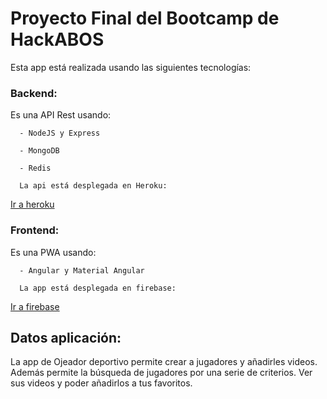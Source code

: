 # Proyecto Final del Bootcamp de HackABOS

Esta app está realizada usando las siguientes tecnologías:

### Backend:
  Es una API Rest usando:

      - NodeJS y Express

      - MongoDB

      - Redis

      La api está desplegada en Heroku: 
       
[Ir a heroku](https://sport-scout-api.herokuapp.com/api/v1/)


### Frontend:
  Es una PWA usando:

      - Angular y Material Angular 

      La app está desplegada en firebase:
      
[Ir a firebase](https://sport-scout.firebaseapp.com/auth)

## Datos aplicación:

  La app de Ojeador deportivo permite crear a jugadores y añadirles videos. 
  Además permite la búsqueda de jugadores por una serie de criterios.
  Ver sus videos y poder añadirlos a tus favoritos.
 